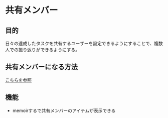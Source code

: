 # 共有メンバー

## 目的

日々の達成したタスクを共有するユーザーを設定できるようにすることで、複数人での振り返りができるようにする。

## 共有メンバーになる方法

[こちらを参照](functions/invite/01-description?id=招待承認フロー)

## 機能

 - memoirするで共有メンバーのアイテムが表示できる
